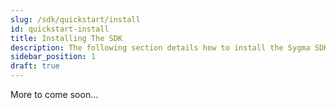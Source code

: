 ```yaml
---
slug: /sdk/quickstart/install
id: quickstart-install
title: Installing The SDK
description: The following section details how to install the Sygma SDK.
sidebar_position: 1
draft: true
---
```


More to come soon...